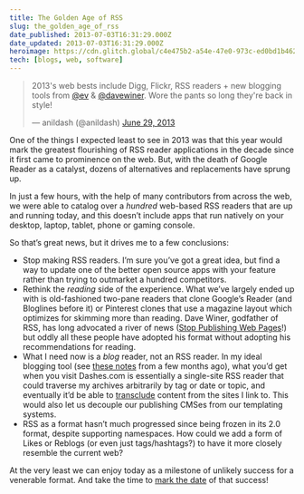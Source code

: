 ```yaml
---
title: The Golden Age of RSS
slug: the_golden_age_of_rss
date_published: 2013-07-03T16:31:29.000Z
date_updated: 2013-07-03T16:31:29.000Z
heroimage: https://cdn.glitch.global/c4e475b2-a54e-47e0-973c-ed0bd1b46262/RSS-Feed.jpg?v=1670563452624
tech: [blogs, web, software]
---
```


<blockquote class="twitter-tweet" data-dnt="true" data-theme="dark"><p lang="en" dir="ltr">2013&#39;s web bests include Digg, Flickr, RSS readers + new blogging tools from <a href="https://twitter.com/ev?ref_src=twsrc%5Etfw">@ev</a> &amp; <a href="https://twitter.com/davewiner?ref_src=twsrc%5Etfw">@davewiner</a>. Wore the pants so long they&#39;re back in style!</p>&mdash; anildash (@anildash) <a href="https://twitter.com/anildash/status/350818077123948545?ref_src=twsrc%5Etfw">June 29, 2013</a></blockquote> <script async src="https://platform.twitter.com/widgets.js" charset="utf-8"></script>

One of the things I expected least to see in 2013 was that this year would mark the greatest flourishing of RSS reader applications in the decade since it first came to prominence on the web. But, with the death of Google Reader as a catalyst, dozens of alternatives and replacements have sprung up.

In just a few hours, with the help of many contributors from across the web, we were able to catalog over a *hundred* web-based RSS readers that are up and running today, and this doesn’t include apps that run natively on your desktop, laptop, tablet, phone or gaming console.
  
 So that’s great news, but it drives me to a few conclusions:
 
 * Stop making RSS readers. I’m sure you’ve got a great idea, but find a way to update one of the better open source apps with your feature rather than trying to outmarket a hundred competitors.  
 * Rethink the *reading* side of the experience. What we’ve largely ended up with is old-fashioned two-pane readers that clone Google’s Reader (and Bloglines before it) or Pinterest clones that use a magazine layout which optimizes for skimming more than reading. Dave Winer, godfather of RSS, has long advocated a river of news ([Stop Publishing Web Pages](/2012/08/14/stop_publishing_web_pages/)!) but oddly all these people have adopted his format without adopting his recommendations for reading.  
 * What I need now is a *blog* reader, not an RSS reader. In my ideal blogging tool (see [these notes](/2013/04/i-like-blogging-software.html) from a few months ago), what you’d get when you visit Dashes.com is essentially a single-site RSS reader that could traverse my archives arbitrarily by tag or date or topic, and eventually it’d be able to [transclude](/2010/09/twitter-transclusion-and-trust.html) content from the sites I link to. This would also let us decouple our publishing CMSes from our templating systems.  
 * RSS as a format hasn’t much progressed since being frozen in its 2.0 format, despite supporting namespaces. How could we add a form of Likes or Reblogs (or even just tags/hashtags?) to have it more closely resemble the current web?  

At the very least we can enjoy today as a milestone of unlikely success for a venerable format. And take the time to [mark the date](http://rssdateformats.tumblr.com/) of that success!
